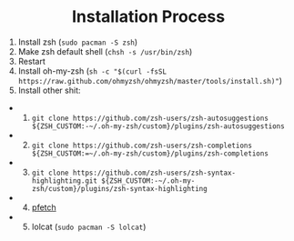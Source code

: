 <h1 align="center">Installation Process</h1>

1. Install zsh (`sudo pacman -S zsh`)
2. Make zsh default shell (`chsh -s /usr/bin/zsh`)
3. Restart
4. Install oh-my-zsh (`sh -c "$(curl -fsSL https://raw.github.com/ohmyzsh/ohmyzsh/master/tools/install.sh)"`)
5. Install other shit:
  - 1. `git clone https://github.com/zsh-users/zsh-autosuggestions ${ZSH_CUSTOM:-~/.oh-my-zsh/custom}/plugins/zsh-autosuggestions`
  - 2. `git clone https://github.com/zsh-users/zsh-completions ${ZSH_CUSTOM:=~/.oh-my-zsh/custom}/plugins/zsh-completions`
  - 3. `git clone https://github.com/zsh-users/zsh-syntax-highlighting.git ${ZSH_CUSTOM:-~/.oh-my-zsh/custom}/plugins/zsh-syntax-highlighting`
  - 4. [pfetch](https://websetnet.net/pfetch-linux-and-unix-hardware-information-tool/)
  - 5. lolcat (`sudo pacman -S lolcat`)
